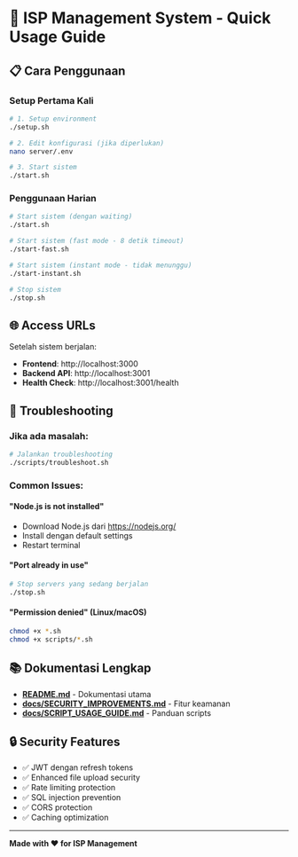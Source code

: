 # 🚀 ISP Management System - Quick Usage Guide

## 📋 **Cara Penggunaan**

### **Setup Pertama Kali**
```bash
# 1. Setup environment
./setup.sh

# 2. Edit konfigurasi (jika diperlukan)
nano server/.env

# 3. Start sistem
./start.sh
```

### **Penggunaan Harian**
```bash
# Start sistem (dengan waiting)
./start.sh

# Start sistem (fast mode - 8 detik timeout)
./start-fast.sh

# Start sistem (instant mode - tidak menunggu)
./start-instant.sh

# Stop sistem
./stop.sh
```

## 🌐 **Access URLs**

Setelah sistem berjalan:
- **Frontend**: http://localhost:3000
- **Backend API**: http://localhost:3001
- **Health Check**: http://localhost:3001/health

## 🔧 **Troubleshooting**

### **Jika ada masalah:**
```bash
# Jalankan troubleshooting
./scripts/troubleshoot.sh
```

### **Common Issues:**

#### **"Node.js is not installed"**
- Download Node.js dari https://nodejs.org/
- Install dengan default settings
- Restart terminal

#### **"Port already in use"**
```bash
# Stop servers yang sedang berjalan
./stop.sh
```

#### **"Permission denied" (Linux/macOS)**
```bash
chmod +x *.sh
chmod +x scripts/*.sh
```

## 📚 **Dokumentasi Lengkap**

- **[README.md](README.md)** - Dokumentasi utama
- **[docs/SECURITY_IMPROVEMENTS.md](docs/SECURITY_IMPROVEMENTS.md)** - Fitur keamanan
- **[docs/SCRIPT_USAGE_GUIDE.md](docs/SCRIPT_USAGE_GUIDE.md)** - Panduan scripts

## 🔒 **Security Features**

- ✅ JWT dengan refresh tokens
- ✅ Enhanced file upload security
- ✅ Rate limiting protection
- ✅ SQL injection prevention
- ✅ CORS protection
- ✅ Caching optimization

---

**Made with ❤️ for ISP Management**
